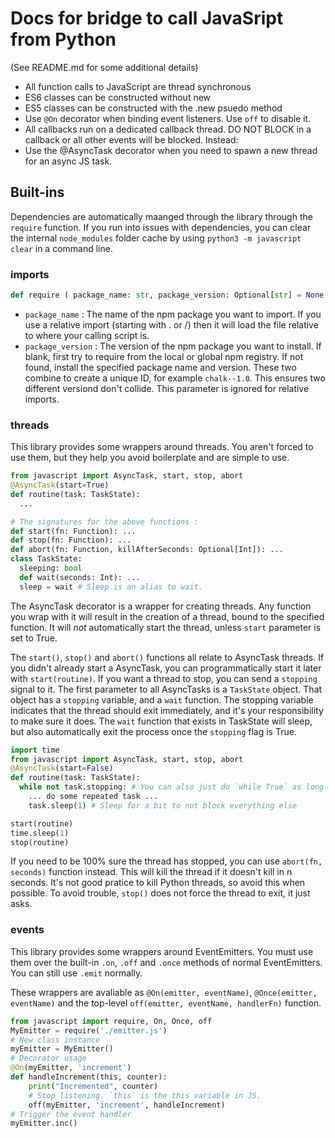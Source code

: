 # Docs for bridge to call JavaSript from Python

(See README.md for some additional details)

* All function calls to JavaScript are thread synchronous
* ES6 classes can be constructed without new
* ES5 classes can be constructed with the .new psuedo method
* Use `@On` decorator when binding event listeners. Use `off` to disable it.
* All callbacks run on a dedicated callback thread. DO NOT BLOCK in a callback or all other events will be blocked. Instead:
* Use the @AsyncTask decorator when you need to spawn a new thread for an async JS task.


## Built-ins

Dependencies are automatically maanged through the library through the `require` function. If
you run into issues with dependencies, you can clear the internal `node_modules` folder cache
by using `python3 -m javascript clear` in a command line.

### imports

```py
def require ( package_name: str, package_version: Optional[str] = None ) -> Void
```

* `package_name` : The name of the npm package you want to import. If you use a relative import
  (starting with . or /) then it will load the file relative to where your calling script is.
* `package_version` : The version of the npm package you want to install. If blank, first try to
  require from the local or global npm registry. If not found, install the specified package name
  and version. These two combine to create a unique ID, for example `chalk--1.0`. This ensures two
  different versiond don't collide. This parameter is ignored for relative imports.

### threads

This library provides some wrappers around threads. You aren't forced to use them, but they
help you avoid boilerplate and are simple to use.

```py
from javascript import AsyncTask, start, stop, abort
@AsyncTask(start=True)
def routine(task: TaskState):
  ...

# The signatures for the above functions :
def start(fn: Function): ...
def stop(fn: Function): ...
def abort(fn: Function, killAfterSeconds: Optional[Int]): ...
class TaskState:
  sleeping: bool
  def wait(seconds: Int): ...
  sleep = wait # Sleep is an alias to wait.
```

The AsyncTask decorator is a wrapper for creating threads. Any function you wrap with it will
result in the creation of a thread, bound to the specified function. It will *not* automatically
start the thread, unless `start` parameter is set to True. 

The `start()`, `stop()` and `abort()` functions all relate to AsyncTask threads. If you didn't
already start a AsyncTask, you can programmatically start it later with `start(routine)`. If you
want a thread to stop, you can send a `stopping` signal to it. The first parameter to all AsyncTasks
is a `TaskState` object. That object has a `stopping` variable, and a `wait` function. The stopping
variable indicates that the thread should exit immediately, and it's your responsibility to make
sure it does. The `wait` function that exists in TaskState will sleep, but also automatically exit 
the process once the `stopping` flag is True. 

```py
import time
from javascript import AsyncTask, start, stop, abort
@AsyncTask(start=False)
def routine(task: TaskState):
  while not task.stopping: # You can also just do `while True` as long as you use task.sleep and not time.sleep
    ... do some repeated task ...
    task.sleep(1) # Sleep for a bit to not block everything else

start(routine)
time.sleep(1)
stop(routine)
```

If you need to be 100% sure the thread has stopped, you can use `abort(fn, seconds)` function instead. This
will kill the thread if it doesn't kill in n seconds. It's not good pratice to kill Python threads, so
avoid this when possible. To avoid trouble, `stop()` does not force the thread to exit, it just asks.

### events

This library provides some wrappers around EventEmitters. You must use them over the built-in
`.on`, `.off` and `.once` methods of normal EventEmitters. You can still use `.emit` normally.

These wrappers are avaliable as `@On(emitter, eventName)`, `@Once(emitter, eventName)` and
the top-level `off(emitter, eventName, handlerFn)` function.

```py
from javascript import require, On, Once, off
MyEmitter = require('./emitter.js')
# New class instance
myEmitter = MyEmitter()
# Decorator usage
@On(myEmitter, 'increment')
def handleIncrement(this, counter):
    print("Incremented", counter)
    # Stop listening. `this` is the this variable in JS.
    off(myEmitter, 'increment', handleIncrement)
# Trigger the event handler
myEmitter.inc()
```
